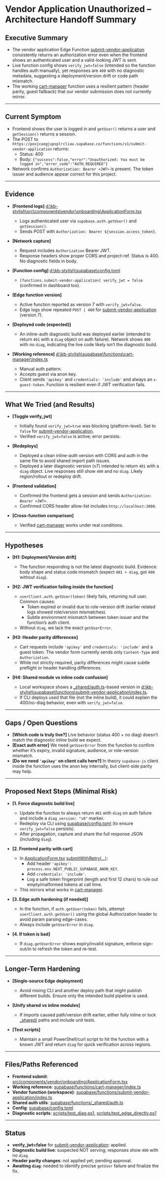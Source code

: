 

# Vendor Application Unauthorized – Architecture Handoff Summary

## Executive Summary
- The vendor application Edge Function [submit-vendor-application](cci:7://file:///d:/kb-stylish/supabase/functions/submit-vendor-application:0:0-0:0) consistently returns an authorization error even when the frontend shows an authenticated user and a valid-looking JWT is sent.
- Live function config shows `verify_jwt=false` (intended so the function handles auth manually), yet responses are `400` with no diagnostic metadata, suggesting a deployment/version drift or code path mismatch.
- The working [cart-manager](cci:7://file:///d:/kb-stylish/supabase/functions/cart-manager:0:0-0:0) function uses a resilient pattern (header parity, guest fallback) that our vendor submission does not currently mirror.

---

## Current Symptom
- Frontend shows the user is logged in and `getUser()` returns a user and `getSession()` returns a session.
- The POST to `https://poxjcaogjupsplrcliau.supabase.co/functions/v1/submit-vendor-application` returns:
  - Status: 400
  - Body: `{"success":false,"error":"Unauthorized: You must be logged in","error_code":"AUTH_REQUIRED"}`
- Network confirms `Authorization: Bearer <JWT>` is present. The token issuer and audience appear correct for this project.

---

## Evidence

- **[Frontend logs]** [d:\kb-stylish\src\components\vendor\onboarding\ApplicationForm.tsx](cci:7://file:///d:/kb-stylish/src/components/vendor/onboarding/ApplicationForm.tsx:0:0-0:0)
  - Logs authenticated user via `supabase.auth.getUser()` and `getSession()`.
  - Sends POST with `Authorization: Bearer ${session.access_token}`.

- **[Network capture]**
  - Request includes `Authorization` Bearer JWT.
  - Response headers show proper CORS and project-ref. Status is 400. No diagnostic fields in body.

- **[Function config]** [d:\kb-stylish\supabase\config.toml](cci:7://file:///d:/kb-stylish/supabase/config.toml:0:0-0:0)
  - `[functions.submit-vendor-application] verify_jwt = false` (confirmed in dashboard too).

- **[Edge function version]**
  - Active function reported as version 7 with `verify_jwt=false`.
  - Edge logs show repeated `POST | 400` for [submit-vendor-application](cci:7://file:///d:/kb-stylish/supabase/functions/submit-vendor-application:0:0-0:0) (version 7).

- **[Deployed code (expected)]**
  - An inline-auth diagnostic build was deployed earlier (intended to return `401` with a `diag` object on auth failure). Network shows `400` with no `diag`, indicating the live code likely isn’t the diagnostic build.

- **[Working reference]** [d:\kb-stylish\supabase\functions\cart-manager\index.ts](cci:7://file:///d:/kb-stylish/supabase/functions/cart-manager/index.ts:0:0-0:0)
  - Manual auth pattern.
  - Accepts guest via anon key.
  - Client sends `'apikey'` and `credentials: 'include'` and always an `x-guest-token`. Function is resilient even if JWT verification fails.

---

## What We Tried (and Results)

- **[Toggle verify_jwt]**
  - Initially found `verify_jwt=true` was blocking (platform-level). Set to `false` for [submit-vendor-application](cci:7://file:///d:/kb-stylish/supabase/functions/submit-vendor-application:0:0-0:0).
  - Verified `verify_jwt=false` is active; error persists.

- **[Redeploys]**
  - Deployed a clean inline-auth version with CORS and auth in the same file to avoid shared import path issues.
  - Deployed a later diagnostic version (v7) intended to return `401` with a `diag` object. Live responses still show `400` and no `diag`. Likely region/rollout or redeploy drift.

- **[Frontend validation]**
  - Confirmed the frontend gets a session and sends `Authorization: Bearer <JWT>`.
  - Confirmed CORS header allow-list includes `http://localhost:3000`.

- **[Cross-function comparison]**
  - Verified [cart-manager](cci:7://file:///d:/kb-stylish/supabase/functions/cart-manager:0:0-0:0) works under real conditions.

---

## Hypotheses

- **[H1: Deployment/Version drift]**
  - The function responding is not the latest diagnostic build. Evidence: body shape and status code mismatch (expect `401 + diag`, got `400` without `diag`).

- **[H2: JWT verification failing inside the function]**
  - `userClient.auth.getUser(token)` likely fails, returning null user. Common causes:
    - Token expired or invalid due to role-version drift (earlier related logs showed role/version mismatches).
    - Subtle environment mismatch between token issuer and the function’s auth client.
  - Without `diag`, we lack the exact `getUserError`.

- **[H3: Header parity differences]**
  - Cart requests include `'apikey'` and `credentials: 'include'` and a guest token. The vendor form currently sends only `Content-Type` and `Authorization`.
  - While not strictly required, parity differences might cause subtle preflight or header handling differences.

- **[H4: Shared module vs inline code confusion]**
  - Local workspace shows a [_shared/auth.ts](cci:7://file:///d:/kb-stylish/supabase/functions/_shared/auth.ts:0:0-0:0)-based version in [d:\kb-stylish\supabase\functions\submit-vendor-application\index.ts](cci:7://file:///d:/kb-stylish/supabase/functions/submit-vendor-application/index.ts:0:0-0:0).
  - If CLI deploys used that file (not the inline build), it could explain the 400/no-diag behavior, even with `verify_jwt=false`.

---

## Gaps / Open Questions

- **[Which code is truly live?]** Live behavior (status 400 + no diag) doesn’t match the diagnostic inline build we expect.
- **[Exact auth error]** We need `getUserError` from the function to confirm whether it’s expiry, invalid signature, audience, or role-version mismatch.
- **[Do we need `'apikey'` on client calls here?]** In theory `supabase-js` client inside the function uses the anon key internally, but client-side parity may help.

---

## Proposed Next Steps (Minimal Risk)

- **[1. Force diagnostic build live]**
  - Update the function to always return `401` with `diag` on auth failure and include a `diag_version: "v8"` marker.
  - Redeploy via CLI using [supabase/config.toml](cci:7://file:///d:/kb-stylish/supabase/config.toml:0:0-0:0) (to ensure `verify_jwt=false` persists).
  - After propagation, capture and share the full response JSON (including `diag`).

- **[2. Frontend parity with cart]**
  - In [ApplicationForm.tsx](cci:7://file:///d:/kb-stylish/src/components/vendor/onboarding/ApplicationForm.tsx:0:0-0:0) [submitWithRetry(...)](cci:1://file:///d:/kb-stylish/src/components/vendor/onboarding/ApplicationForm.tsx:118:2-170:4):
    - Add header `'apikey': process.env.NEXT_PUBLIC_SUPABASE_ANON_KEY`.
    - Add `credentials: 'include'`.
    - Log a safe token fingerprint (length and first 12 chars) to rule out empty/malformed tokens at call time.
  - This mirrors what works in [cart-manager](cci:7://file:///d:/kb-stylish/supabase/functions/cart-manager:0:0-0:0).

- **[3. Edge auth hardening (if needed)]**
  - In the function, if `auth.getUser(token)` fails, attempt `userClient.auth.getUser()` using the global Authorization header to avoid param parsing edge-cases.
  - Always include `getUserError` in `diag`.

- **[4. If token is bad]**
  - If `diag.getUserError` shows expiry/invalid signature, enforce sign-out/in to refresh the token and re-test.

---

## Longer-Term Hardening

- **[Single-source Edge deployment]**
  - Avoid mixing CLI and another deploy path that might publish different builds. Ensure only the intended build pipeline is used.

- **[Unify shared vs inline modules]**
  - If imports caused path/version drift earlier, either fully inline or lock [_shared/](cci:7://file:///d:/kb-stylish/supabase/functions/_shared:0:0-0:0) paths and include unit tests.

- **[Test scripts]**
  - Maintain a small PowerShell/curl script to hit the function with a known JWT and return `diag` for quick verification across regions.

---

## Files/Paths Referenced

- **Frontend submit**: [src/components/vendor/onboarding/ApplicationForm.tsx](cci:7://file:///d:/kb-stylish/src/components/vendor/onboarding/ApplicationForm.tsx:0:0-0:0)
- **Working reference**: [supabase/functions/cart-manager/index.ts](cci:7://file:///d:/kb-stylish/supabase/functions/cart-manager/index.ts:0:0-0:0)
- **Vendor function (workspace)**: [supabase/functions/submit-vendor-application/index.ts](cci:7://file:///d:/kb-stylish/supabase/functions/submit-vendor-application/index.ts:0:0-0:0)
- **Shared auth utils**: [supabase/functions/_shared/auth.ts](cci:7://file:///d:/kb-stylish/supabase/functions/_shared/auth.ts:0:0-0:0)
- **Config**: [supabase/config.toml](cci:7://file:///d:/kb-stylish/supabase/config.toml:0:0-0:0)
- **Diagnostic scripts**: [scripts/test_diag.ps1](cci:7://file:///d:/kb-stylish/scripts/test_diag.ps1:0:0-0:0), [scripts/test_edge_directly.ps1](cci:7://file:///d:/kb-stylish/scripts/test_edge_directly.ps1:0:0-0:0)

---

## Status

- **verify_jwt=false** for [submit-vendor-application](cci:7://file:///d:/kb-stylish/supabase/functions/submit-vendor-application:0:0-0:0): applied.
- **Diagnostic build live**: suspected NOT serving; responses show `400` with no `diag`.
- **Header parity changes**: not applied yet; pending approval.
- **Awaiting `diag`**: needed to identify precise `getUser` failure and finalize the fix.